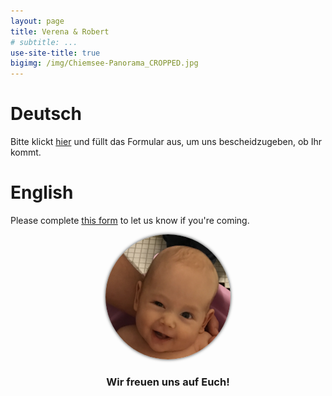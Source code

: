 ```yaml
---
layout: page
title: Verena & Robert
# subtitle: ...
use-site-title: true
bigimg: /img/Chiemsee-Panorama_CROPPED.jpg
---
```


# Deutsch

Bitte klickt [hier](https://docs.google.com/forms/d/e/1FAIpQLScs2u9tM4zY6isrM_M4cepmpcJ1HDTAu-NsmZW3JbADVusizg/viewform) und füllt das Formular aus, um uns bescheidzugeben, ob Ihr kommt.

# English

Please complete [this form](https://docs.google.com/forms/d/e/1FAIpQLSe3fRPFB6xSUvBQZJEV96rnp_YHsZMifOFcVno4SNGB3jP-0Q/viewform) to let us know if you're coming.

<center>
<img src="/img/suess.jpg" style="height:200px; border-radius:50%; box-shadow: 0 0 8px rgba(0, 0, 0, .8); -webkit-box-shadow: 0 0 5px rgba(0, 0, 0, .8); -moz-box-shadow: 0 0 8px rgba(0, 0, 0, .8);" />
<h3>Wir freuen uns auf Euch!</h3>
</center>
